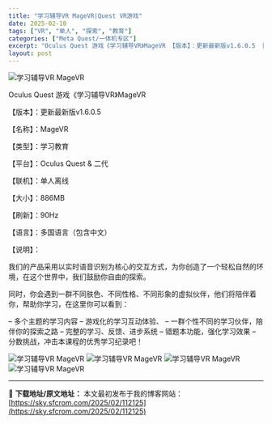 ```yaml
---
title: "学习辅导VR MageVR|Quest VR游戏"
date: 2025-02-10
tags: ["VR", "单人", "探索", "教育"]
categories: ["Meta Quest/一体机专区"]
excerpt: "Oculus Quest 游戏《学习辅导VR》MageVR 【版本】：更新最新版v1.6.0.5 【名称】：MageVR 【类型】：学习教育 【平台】：Oculus Quest &amp; 二代 【联机】：单人离线 【大小】：886MB 【刷新】：90Hz 【语言】：多国语言（包含中文） 【说明】：&hellip;"
layout: post
---
```


<img title="1624375198-5dfc6be99e0574b.webp" src="https://sky.sfcrom.com/wp-content/uploads/2025/02/20250210_67aa121e272be.webp" alt="学习辅导VR MageVR" />

Oculus Quest 游戏《学习辅导VR》MageVR

【版本】：更新最新版v1.6.0.5

【名称】：MageVR

【类型】：学习教育

【平台】：Oculus Quest &amp; 二代

【联机】：单人离线

【大小】：886MB

【刷新】：90Hz

【语言】：多国语言（包含中文）

【说明】：

我们的产品采用以实时语音识别为核心的交互方式，为你创造了一个轻松自然的环境，在这个世界中，我们鼓励你自由的探索。

同时，你会遇到一群不同肤色、不同性格、不同形象的虚拟伙伴，他们将陪伴着你，帮助你学习，在这里你可以看到：

– 多个主题的学习内容
– 游戏化的学习互动体验、
– 一群个性不同的学习伙伴，陪伴你的探索之路
– 完整的学习、反馈、进步系统
– 错题本功能，强化学习效果
– 分数挑战，冲击本课程的优秀学习纪录吧！

<img title="202110201448097044868-1024x576.webp" src="https://sky.sfcrom.com/wp-content/uploads/2025/02/20250210_67aa122015cb7.webp" alt="学习辅导VR MageVR" />
<img title="202110201448098304869-1024x576.webp" src="https://sky.sfcrom.com/wp-content/uploads/2025/02/20250210_67aa12222458a.webp" alt="学习辅导VR MageVR" />
<img title="202110201448100424870-1024x576.webp" src="https://sky.sfcrom.com/wp-content/uploads/2025/02/20250210_67aa12256c2db.webp" alt="学习辅导VR MageVR" />
<img title="202110201448101804873-1024x576.webp" src="https://sky.sfcrom.com/wp-content/uploads/2025/02/20250210_67aa1227de0fa.webp" alt="学习辅导VR MageVR" />

---
📖 **下载地址/原文地址：** 本文最初发布于我的博客网站：[https://sky.sfcrom.com/2025/02/112125](https://sky.sfcrom.com/2025/02/112125)

